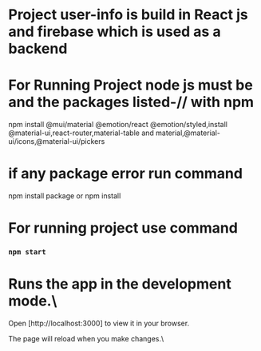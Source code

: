# Project user-info is build in React js and firebase which is used as a backend

# For Running Project node js must be and the packages listed-// with npm
npm install @mui/material @emotion/react @emotion/styled,install @material-ui,react-router,material-table and material,@material-ui/icons,@material-ui/pickers

# if any package error run command
npm install package or npm install

# For running project use command 
### `npm start`

# Runs the app in the development mode.\
Open [http://localhost:3000] to view it in your browser.

The page will reload when you make changes.\


